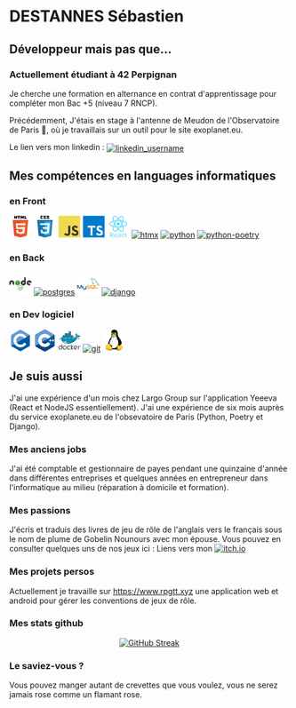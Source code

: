 # DESTANNES Sébastien
## Développeur mais pas que...
### Actuellement étudiant à 42 Perpignan
<p dir="auto">Je cherche une formation en alternance en contrat d'apprentissage pour compléter mon Bac +5 (niveau 7 RNCP).</p>
<p dir="auto">Précédemment, J'étais en stage à l'antenne de Meudon de l'Observatoire de Paris 🔭, où je travaillais sur un outil pour le site exoplanet.eu.
</p>
<p>Le lien vers mon linkedin : <a href="https://www.linkedin.com/in/sébastien-destannes-9606b9212/" target="blank"><img align="center" src="https://raw.githubusercontent.com/rahuldkjain/github-profile-readme-generator/master/src/images/icons/Social/linked-in-alt.svg" alt="linkedin_username" height="20" width="30" /></a></p>

## Mes compétences en languages informatiques
### en Front
<a href="https://www.w3.org/html/" target="_blank" rel="noreferrer"><img src="https://raw.githubusercontent.com/devicons/devicon/master/icons/html5/html5-original-wordmark.svg" alt="html5" width="40" height="40"/></a>
<a href="https://www.w3schools.com/css/" target="_blank" rel="noreferrer"><img src="https://raw.githubusercontent.com/devicons/devicon/master/icons/css3/css3-original-wordmark.svg" alt="css3" width="40" height="40"/></a>
<a href="https://developer.mozilla.org/en-US/docs/Web/JavaScript" target="_blank" rel="noreferrer"><img src="https://raw.githubusercontent.com/devicons/devicon/master/icons/javascript/javascript-original.svg" alt="javascript" width="40" height="40"/></a>
<a href="https://www.typescriptlang.org/" target="_blank" rel="noreferrer"><img src="https://raw.githubusercontent.com/devicons/devicon/master/icons/typescript/typescript-original.svg" alt="typescript" width="40" height="40"/></a>
<a href="https://reactjs.org/" target="_blank" rel="noreferrer"><img src="https://raw.githubusercontent.com/devicons/devicon/master/icons/react/react-original-wordmark.svg" alt="react" width="40" height="40"/></a>
<a href="https://htmx.org/" target="_blank" rel="noreferrer"><img src="https://styles.redditmedia.com/t5_2u59z4/styles/communityIcon_3wi5tbhd61181.png" alt="htmx" width="40" height="40"/></a>
<a href="https://python.org/" target="_blank" rel="noreferrer"><img src="https://www.python.org/static/img/python-logo.png" alt="python" width="40" height="40"/></a>
<a href="https://python-poetry.org/" target="_blank" rel="noreferrer"><img src="https://python-poetry.org/images/logo-origami.svg" alt="python-poetry" width="40" height="40"/></a>

### en Back
<a href="https://nodejs.org" target="_blank" rel="noreferrer"><img src="https://raw.githubusercontent.com/devicons/devicon/master/icons/nodejs/nodejs-original-wordmark.svg" alt="nodejs" width="40" height="40"/></a>
<a href="https://www.postgresql.org/" target="_blank" rel="noreferrer"><img src="https://www.postgresql.org/media/img/about/press/elephant.png" alt="postgres" width="40" height="40"/></a>
<a href="https://www.mysql.com/" target="_blank" rel="noreferrer"><img src="https://raw.githubusercontent.com/devicons/devicon/master/icons/mysql/mysql-original-wordmark.svg" alt="mysql" width="40" height="40"/></a>
<a href="https://www.djangoproject.com/" target="_blank" rel="noreferrer"><img src="https://www.djangoproject.com/m/img/logos/django-logo-negative.svg" alt="django" width="40" height="40"/></a>

### en Dev logiciel
<a href="https://www.cprogramming.com/" target="_blank" rel="noreferrer"><img src="https://raw.githubusercontent.com/devicons/devicon/master/icons/c/c-original.svg" alt="c" width="40" height="40"/></a>
<a href="https://www.w3schools.com/cpp/" target="_blank" rel="noreferrer"><img src="https://raw.githubusercontent.com/devicons/devicon/master/icons/cplusplus/cplusplus-original.svg" alt="cplusplus" width="40" height="40"/></a>
<a href="https://www.docker.com/" target="_blank" rel="noreferrer"><img src="https://raw.githubusercontent.com/devicons/devicon/master/icons/docker/docker-original-wordmark.svg" alt="docker" width="40" height="40"/></a>
<a href="https://git-scm.com/" target="_blank" rel="noreferrer"><img src="https://www.vectorlogo.zone/logos/git-scm/git-scm-icon.svg" alt="git" width="40" height="40"/></a>
<a href="https://www.linux.org/" target="_blank" rel="noreferrer"><img src="https://raw.githubusercontent.com/devicons/devicon/master/icons/linux/linux-original.svg" alt="linux" width="40" height="40"/></a>
## Je suis aussi
J'ai une expérience d'un mois chez Largo Group sur l'application Yeeeva (React et NodeJS essentiellement).
J'ai une expérience de six mois auprès du service exoplanete.eu de l'obsevatoire de Paris (Python, Poetry et Django).
### Mes anciens jobs
J'ai été comptable et gestionnaire de payes pendant une quinzaine d'année dans différentes entreprises et quelques années en entrepreneur dans l'informatique au milieu (réparation à domicile et formation).
### Mes passions
J'écris et traduis des livres de jeu de rôle de l'anglais vers le français sous le nom de plume de Gobelin Nounours avec mon épouse. Vous pouvez en consulter quelques uns de nos jeux ici :
Liens vers mon <a href="https://gobelin-nounours.itch.io/" target="_blank" rel="noreferrer"><img src="https://static.itch.io/images/itchio-textless-white.svg" alt="itch.io" width="40" height="40"/></a>
### Mes projets persos
Actuellement je travaille sur https://www.rpgtt.xyz une application web et android pour gérer les conventions de jeux de rôle.
### Mes stats github
<p align="center"><a href="https://git.io/streak-stats"><img src="https://github-readme-streak-stats.herokuapp.com?user=Nours42&theme=dark&locale=fr" alt="GitHub Streak" /></a></p>

### Le saviez-vous ?
Vous pouvez manger autant de crevettes que vous voulez, vous ne serez jamais rose comme un flamant rose.
